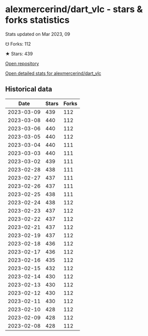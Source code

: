 # alexmercerind/dart_vlc - stars & forks statistics

Stats updated on Mar 2023, 09

☋ Forks: 112

★ Stars: 439

[Open repository](https://github.com/alexmercerind/dart_vlc)

[Open detailed stats for alexmercerind/dart_vlc](https://reviewgithub.com/rep/alexmercerind/dart_vlc)

## Historical data
| Date | Stars | Forks |
|------|-------|-------|
| 2023-03-09 | 439 | 112 | 
| 2023-03-08 | 440 | 112 | 
| 2023-03-06 | 440 | 112 | 
| 2023-03-05 | 440 | 112 | 
| 2023-03-04 | 440 | 111 | 
| 2023-03-03 | 440 | 111 | 
| 2023-03-02 | 439 | 111 | 
| 2023-02-28 | 438 | 111 | 
| 2023-02-27 | 437 | 111 | 
| 2023-02-26 | 437 | 111 | 
| 2023-02-25 | 438 | 111 | 
| 2023-02-24 | 438 | 112 | 
| 2023-02-23 | 437 | 112 | 
| 2023-02-22 | 437 | 112 | 
| 2023-02-21 | 437 | 112 | 
| 2023-02-19 | 437 | 112 | 
| 2023-02-18 | 436 | 112 | 
| 2023-02-17 | 436 | 112 | 
| 2023-02-16 | 435 | 112 | 
| 2023-02-15 | 432 | 112 | 
| 2023-02-14 | 430 | 112 | 
| 2023-02-13 | 430 | 112 | 
| 2023-02-12 | 430 | 112 | 
| 2023-02-11 | 430 | 112 | 
| 2023-02-10 | 428 | 112 | 
| 2023-02-09 | 428 | 112 | 
| 2023-02-08 | 428 | 112 | 

